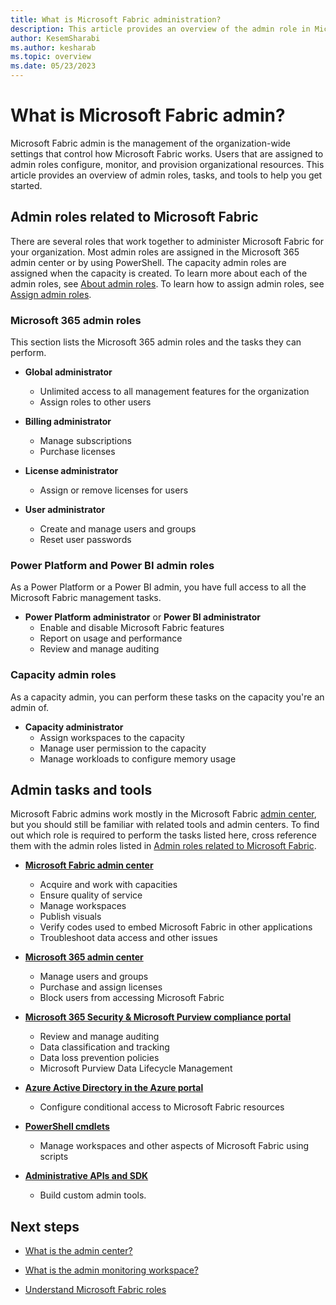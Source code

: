 ```yaml
---
title: What is Microsoft Fabric administration?
description: This article provides an overview of the admin role in Microsoft Fabric.
author: KesemSharabi
ms.author: kesharab
ms.topic: overview
ms.date: 05/23/2023
---
```


# What is Microsoft Fabric admin?

Microsoft Fabric admin is the management of the organization-wide settings that control how Microsoft Fabric works. Users that are assigned to admin roles configure, monitor, and provision organizational resources. This article provides an overview of admin roles, tasks, and tools to help you get started.

## Admin roles related to Microsoft Fabric

There are several roles that work together to administer Microsoft Fabric for your organization. Most admin roles are assigned in the Microsoft 365 admin center or by using PowerShell. The capacity admin roles are assigned when the capacity is created. To learn more about each of the admin roles, see [About admin roles](/microsoft-365/admin/add-users/about-admin-roles). To learn how to assign admin roles, see [Assign admin roles](/microsoft-365/admin/add-users/assign-admin-roles).

### Microsoft 365 admin roles

This section lists the Microsoft 365 admin roles and the tasks they can perform.

* **Global administrator**
    * Unlimited access to all management features for the organization
    * Assign roles to other users

* **Billing administrator**
    * Manage subscriptions
    * Purchase licenses

* **License administrator**
    * Assign or remove licenses for users

* **User administrator**
    * Create and manage users and groups
    * Reset user passwords

### Power Platform and Power BI admin roles

As a Power Platform or a Power BI admin, you have full access to all the Microsoft Fabric management tasks.

* **Power Platform administrator** or **Power BI administrator**
    * Enable and disable Microsoft Fabric features
    * Report on usage and performance
    * Review and manage auditing

### Capacity admin roles

As a capacity admin, you can perform these tasks on the capacity you're an admin of.

* **Capacity administrator**
    * Assign workspaces to the capacity
    * Manage user permission to the capacity
    * Manage workloads to configure memory usage

## Admin tasks and tools

Microsoft Fabric admins work mostly in the Microsoft Fabric [admin center](/power-bi/developer/visuals/create-r-based-power-bi-desktop), but you should still be familiar with related tools and admin centers. To find out which role is required to perform the tasks listed here, cross reference them with the admin roles listed in [Admin roles related to Microsoft Fabric](#admin-roles-related-to-microsoft-fabric).

* **[Microsoft Fabric admin center](/power-bi/developer/visuals/create-r-based-power-bi-desktop)**
    * Acquire and work with capacities
    * Ensure quality of service
    * Manage workspaces
    * Publish visuals
    * Verify codes used to embed Microsoft Fabric in other applications
    * Troubleshoot data access and other issues

* **[Microsoft 365 admin center](https://admin.microsoft.com)**
    * Manage users and groups
    * Purchase and assign licenses
    * Block users from accessing Microsoft Fabric

* **[Microsoft 365 Security & Microsoft Purview compliance portal](https://protection.office.com)**
    * Review and manage auditing
    * Data classification and tracking
    * Data loss prevention policies
    * Microsoft Purview Data Lifecycle Management

* **[Azure Active Directory in the Azure portal](https://aad.portal.azure.com)**
    * Configure conditional access to Microsoft Fabric resources

* **[PowerShell cmdlets](/powershell/power-bi/overview)**
    * Manage workspaces and other aspects of Microsoft Fabric using scripts

* **[Administrative APIs and SDK](/power-bi/developer/visuals/create-r-based-power-bi-desktop)**
    * Build custom admin tools.

## Next steps

* [What is the admin center?](admin-center.md)

* [What is the admin monitoring workspace?](admin-monitoring.md)

* [Understand Microsoft Fabric roles](admin-roles.md)
